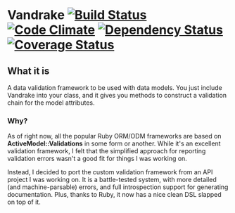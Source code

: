 # Vandrake [![Build Status](https://travis-ci.org/motns/vandrake.png)](https://travis-ci.org/motns/vandrake) [![Code Climate](https://codeclimate.com/github/motns/vandrake.png)](https://codeclimate.com/github/motns/vandrake) [![Dependency Status](https://gemnasium.com/motns/vandrake.png)](https://gemnasium.com/motns/vandrake) [![Coverage Status](https://coveralls.io/repos/motns/vandrake/badge.png?branch=master)](https://coveralls.io/r/motns/vandrake)


## What it is
A data validation framework to be used with data models. You just include Vandrake into your class, and it gives you
methods to construct a validation chain for the model attributes.


### Why?

As of right now, all the popular Ruby ORM/ODM frameworks are based on **ActiveModel::Validations** in
some form or another. While it's an excellent validation framework, I felt that the simplified approach
for reporting validation errors wasn't a good fit for things I was working on.

Instead, I decided to port the custom validation framework from an API project I was working on. It is a battle-tested system,
with more detailed (and machine-parsable) errors, and full introspection support for generating documentation.
Plus, thanks to Ruby, it now has a nice clean DSL slapped on top of it.